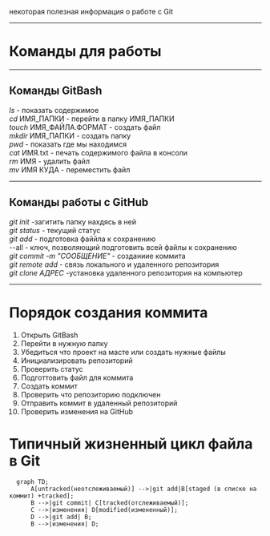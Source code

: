 некоторая полезная информация о работе с Git 

---

# Команды для работы

---

## Команды GitBash
*ls* - показать содержимое <br>
*cd* ИМЯ_ПАПКИ - перейти в папку ИМЯ_ПАПКИ <br>
*touch* ИМЯ_ФАЙЛА.ФОРМАТ - создать файл <br>
*mkdir* ИМЯ_ПАПКИ - создать папку <br>
*pwd* - показать где мы находимся <br>
*cat* ИМЯ.txt - печать содержимого файла в консоли <br>
*rm* ИМЯ - удалить файл <br>
*mv* ИМЯ КУДА - переместить файл <br>

---

## Команды работы с GitHub
*git init* -загитить папку нахдясь в ней <br>
*git status* - текущий статус <br>
*git add* - подготовка файйла к сохранению <br>
--all - ключ, позволяющий подготовить всей файлы к сохранению <br>
*git commit -m "СООБЩЕНИЕ"* - созданиие коммита <br>
*git remote add* - связь локального и удаленного репозитория <br>
*git clone АДРЕС* -установка удаленного репозитория на компьютер <br>

---

# Порядок создания коммита
1. Открыть GitBash
2. Перейти в нужную папку
3. Убедиться что проект на масте или создать нужные файлы
4. Инициализировать репозиторий
5. Проверить статус
6. Подготтовить файл для коммита
7. Создать коммит
8. Проверить что репозиторию подключен
9. Отправить коммит в удаленный репозиторий
10. Проверить изменения на GitHub

# Типичный жизненный цикл файла в Git

```mermaid
  graph TD;
      A[untracked(неотслеживаемый)] -->|git add|B[staged (в списке на коммит) +tracked];
      B -->|git commit| C[tracked(отслеживаемый)];
      C -->|изменения| D[modified(измененный)];
      D -->|git add| B;
      B -->|изменения| D;
```